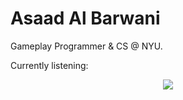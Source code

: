 # Asaad Al Barwani
Gameplay Programmer & CS @ NYU.

Currently listening:
<div align="center">
    <a href="https://spotify-github-profile.vercel.app/api/view?uid=7y9jfkmwe441wl4dqsbpp9ppf&redirect=true%22%3E">
        <img src="https://spotify-github-profile.vercel.app/api/view?uid=7y9jfkmwe441wl4dqsbpp9ppf&cover_image=true&theme=novatorem" />
    </a>
</div>
